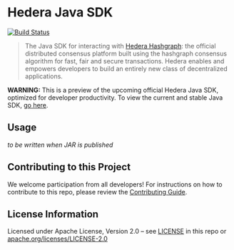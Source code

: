 # Hedera Java SDK
[![Build Status](https://travis-ci.org/hashgraph/hedera-sdk-java.svg?branch=master)](https://travis-ci.org/hashgraph/hedera-sdk-java)

> The Java SDK for interacting with [Hedera Hashgraph]: the official distributed consensus 
> platform built using the hashgraph consensus algorithm for fast, fair and secure 
> transactions. Hedera enables and empowers developers to build an entirely new 
> class of decentralized applications.

**WARNING:** This is a preview of the upcoming official Hedera Java SDK, optimized for 
developer productivity. To view the current and stable Java SDK, [go here](https://github.com/hashgraph/hedera-sdk-java/tree/release/0.2.1).

[Hedera Hashgraph]: https://hedera.com/

## Usage

_to be written when JAR is published_

## Contributing to this Project

We welcome participation from all developers! 
For instructions on how to contribute to this repo, please 
review the [Contributing Guide](CONTRIBUTING.md).

## License Information

Licensed under Apache License,
Version 2.0 – see [LICENSE](LICENSE) in this repo 
or [apache.org/licenses/LICENSE-2.0](http://www.apache.org/licenses/LICENSE-2.0)
